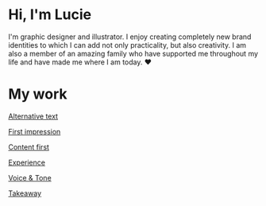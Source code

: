 # Hi, I'm Lucie
I'm graphic designer and illustrator. 
I enjoy creating completely new brand identities to which I can add not only practicality, but also creativity. 
I am also a member of an amazing family who have supported me throughout my life and have made me where I am today. ❤️


# My work
[Alternative text](01-alternative-text)

[First impression](02-First-impression)

[Content first](03-content-first)

[Experience](04-experience)

[Voice & Tone](05-Voice-&-tone)

[Takeaway](takeaways)
